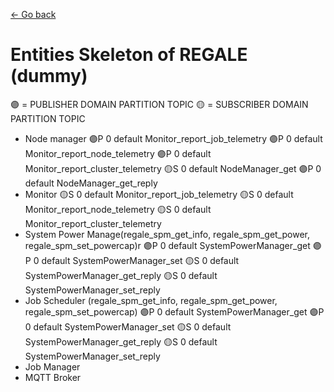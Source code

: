 [<- Go back](./README.md)
# Entities Skeleton of REGALE (dummy)
🟣 = PUBLISHER DOMAIN PARTITION TOPIC
🟡 = SUBSCRIBER DOMAIN PARTITION TOPIC

- Node manager
🟣P 0 default Monitor_report_job_telemetry
🟣P 0 default Monitor_report_node_telemetry
🟣P 0 default Monitor_report_cluster_telemetry
🟡S 0 default NodeManager_get
🟣P 0 default NodeManager_get_reply
- Monitor
🟡S 0 default Monitor_report_job_telemetry
🟡S 0 default Monitor_report_node_telemetry
🟡S 0 default Monitor_report_cluster_telemetry
- System Power Manage(regale_spm_get_info, regale_spm_get_power, regale_spm_set_powercap)r
🟣P 0 default SystemPowerManager_get
🟣P 0 default SystemPowerManager_set
🟡S 0 default SystemPowerManager_get_reply
🟡S 0 default SystemPowerManager_set_reply
- Job Scheduler (regale_spm_get_info, regale_spm_get_power, regale_spm_set_powercap)
🟣P 0 default SystemPowerManager_get
🟣P 0 default SystemPowerManager_set
🟡S 0 default SystemPowerManager_get_reply
🟡S 0 default SystemPowerManager_set_reply
- Job Manager
- MQTT Broker
